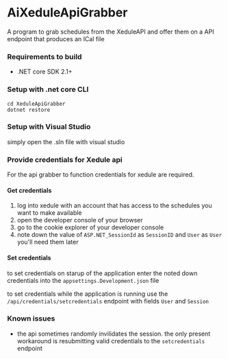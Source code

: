 # AiXeduleApiGrabber
A program to grab schedules from the XeduleAPI and offer them on a API endpoint that produces an ICal file

### Requirements to build
- .NET core SDK 2.1+

### Setup with .net core CLI
`cd XeduleApiGrabber`  
`dotnet restore`

### Setup with Visual Studio
simply open the .sln file with visual studio

### Provide credentials for Xedule api
For the api grabber to function credentials for xedule are required.

#### Get credentials
1. log into xedule with an account that has access to the schedules you want to make available
2. open the developer console of your browser
3. go to the cookie explorer of your developer console
4. note down the value of `ASP.NET_SessionId` as `SessionID` and `User` as `User` you'll need them later

#### Set credentials
to set credentials on starup of the application enter the noted down credentials into the `appsettings.Development.json` file

to set credentials while the application is running use the `/api/credentials/setcredentials` endpoint with fields `User` and `Session`

### Known issues
- the api sometimes randomly invilidates the session. the only present workaround is resubmitting valid credentials to the `setcredentials` endpoint
